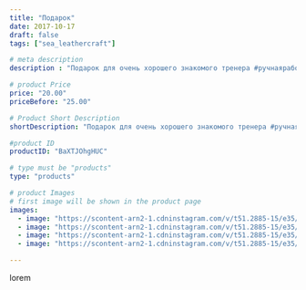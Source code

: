 ```yaml
---
title: "Подарок"
date: 2017-10-17
draft: false
tags: ["sea_leathercraft"]

# meta description
description : "Подарок для очень хорошего знакомого тренера #ручнаяработа #своимируками #handmade  #тиснение #растительноедубление #подарок #продается #essentuki #кмв #кмв_26 "

# product Price
price: "20.00"
priceBefore: "25.00"

# Product Short Description
shortDescription: "Подарок для очень хорошего знакомого тренера #ручнаяработа #своимируками #handmade  #тиснение #растительноедубление #подарок #продается #essentuki #кмв #кмв_26 #кавказ #kmv_26 #pyatigorsk #belts #ессентуки #цех #leathercraft #кожа #handmade #leather #cuero #belt #ручнаяработа #карвинг #тиснение #подарокручнойработы  #растительноедубление #кожарастительногодубления #ручнаяработа #тиснение з#кошелек #карвинг #хендмейд #handmade #hm #своимируками #кожаныйкошелек #ручнаяработа #своимируками #handmade  #тиснение #растительноедубление #подарок #продается #essentuki #кмв #кмв_26 #кавказ #kmv_26 #pyatigorsk #belts #ессентуки #цех #leathercraft #кожа #сундуквцех #leather #кисет"

#product ID
productID: "BaXTJOhgHUC"

# type must be "products"
type: "products"

# product Images
# first image will be shown in the product page
images:
  - image: "https://scontent-arn2-1.cdninstagram.com/v/t51.2885-15/e35/22581873_699673893559792_3854242761679044608_n.jpg?_nc_ht=scontent-arn2-1.cdninstagram.com&_nc_cat=104&_nc_ohc=oAZ_MnNQP2kAX_XqfqJ&se=7&tp=1&oh=e1eb540a77a7f4940468aa82857085bd&oe=605BE7B8&ig_cache_key=MTYyNzg1Mzg3NzEyODk2MzgyOQ%3D%3D.2"
  - image: "https://scontent-arn2-1.cdninstagram.com/v/t51.2885-15/e35/22500090_138933426746245_2548825509765054464_n.jpg?_nc_ht=scontent-arn2-1.cdninstagram.com&_nc_cat=101&_nc_ohc=ulVDjZPTa88AX8h8OJN&se=7&tp=1&oh=7a5ebbba7d886cd9fa083437c28b3af8&oe=605B12A1&ig_cache_key=MTYyNzg1Mzg4NjUxNTYxMDk5Mg%3D%3D.2"
  - image: "https://scontent-arn2-1.cdninstagram.com/v/t51.2885-15/e35/22581769_136542933657146_1732452561526456320_n.jpg?_nc_ht=scontent-arn2-1.cdninstagram.com&_nc_cat=102&_nc_ohc=CpPW7H5f3ZYAX_RfQbD&se=7&tp=1&oh=bfd0c38b51c38b8b3b9dd3fde9673aa3&oe=605A0E78&ig_cache_key=MTYyNzg1Mzg4NjY0OTg3NzA1Nw%3D%3D.2"
  - image: "https://scontent-arn2-1.cdninstagram.com/v/t51.2885-15/e35/22580990_143816849569174_8420515767308517376_n.jpg?_nc_ht=scontent-arn2-1.cdninstagram.com&_nc_cat=110&_nc_ohc=4ohFmajTKqMAX_OMEtf&se=7&tp=1&oh=3ad6ef6651dedb41ea7f3cf90e7442e8&oe=605B8F85&ig_cache_key=MTYyNzg1Mzk3NzU3NDEwMDU4MQ%3D%3D.2"

---
```

lorem
